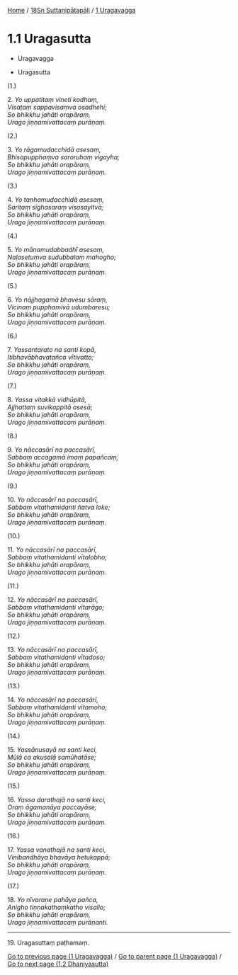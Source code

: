 
[Home](/) / [18Sn Suttanipātapāḷi](../../18Sn.md) / [1 Uragavagga](../1.md)

# 1.1 Uragasutta

* Uragavagga

* Uragasutta

(1.)

2\. _Yo uppatitaṃ vineti kodhaṃ,_  
_Visaṭaṃ sappavisaṃva osadhehi;_  
_So bhikkhu jahāti orapāraṃ,_  
_Urago jiṇṇamivattacaṃ purāṇaṃ._  


(2.)

3\. _Yo rāgamudacchidā asesaṃ,_  
_Bhisapupphaṃva saroruhaṃ vigayha;_  
_So bhikkhu jahāti orapāraṃ,_  
_Urago jiṇṇamivattacaṃ purāṇaṃ._  


(3.)

4\. _Yo taṇhamudacchidā asesaṃ,_  
_Saritaṃ sīghasaraṃ visosayitvā;_  
_So bhikkhu jahāti orapāraṃ,_  
_Urago jiṇṇamivattacaṃ purāṇaṃ._  


(4.)

5\. _Yo mānamudabbadhī asesaṃ,_  
_Naḷasetuṃva sudubbalaṃ mahogho;_  
_So bhikkhu jahāti orapāraṃ,_  
_Urago jiṇṇamivattacaṃ purāṇaṃ._  


(5.)

6\. _Yo nājjhagamā bhavesu sāraṃ,_  
_Vicinaṃ pupphamivā udumbaresu;_  
_So bhikkhu jahāti orapāraṃ,_  
_Urago jiṇṇamivattacaṃ purāṇaṃ._  


(6.)

7\. _Yassantarato na santi kopā,_  
_Itibhavābhavatañca vītivatto;_  
_So bhikkhu jahāti orapāraṃ,_  
_Urago jiṇṇamivattacaṃ purāṇaṃ._  


(7.)

8\. _Yassa vitakkā vidhūpitā,_  
_Ajjhattaṃ suvikappitā asesā;_  
_So bhikkhu jahāti orapāraṃ,_  
_Urago jiṇṇamivattacaṃ purāṇaṃ._  


(8.)

9\. _Yo nāccasārī na paccasārī,_  
_Sabbaṃ accagamā imaṃ papañcaṃ;_  
_So bhikkhu jahāti orapāraṃ,_  
_Urago jiṇṇamivattacaṃ purāṇaṃ._  


(9.)

10\. _Yo nāccasārī na paccasārī,_  
_Sabbaṃ vitathamidanti ñatva loke;_  
_So bhikkhu jahāti orapāraṃ,_  
_Urago jiṇṇamivattacaṃ purāṇaṃ._  


(10.)

11\. _Yo nāccasārī na paccasārī,_  
_Sabbaṃ vitathamidanti vītalobho;_  
_So bhikkhu jahāti orapāraṃ,_  
_Urago jiṇṇamivattacaṃ purāṇaṃ._  


(11.)

12\. _Yo nāccasārī na paccasārī,_  
_Sabbaṃ vitathamidanti vītarāgo;_  
_So bhikkhu jahāti orapāraṃ,_  
_Urago jiṇṇamivattacaṃ purāṇaṃ._  


(12.)

13\. _Yo nāccasārī na paccasārī,_  
_Sabbaṃ vitathamidanti vītadoso;_  
_So bhikkhu jahāti orapāraṃ,_  
_Urago jiṇṇamivattacaṃ purāṇaṃ._  


(13.)

14\. _Yo nāccasārī na paccasārī,_  
_Sabbaṃ vitathamidanti vītamoho;_  
_So bhikkhu jahāti orapāraṃ,_  
_Urago jiṇṇamivattacaṃ purāṇaṃ._  


(14.)

15\. _Yassānusayā na santi keci,_  
_Mūlā ca akusalā samūhatāse;_  
_So bhikkhu jahāti orapāraṃ,_  
_Urago jiṇṇamivattacaṃ purāṇaṃ._  


(15.)

16\. _Yassa darathajā na santi keci,_  
_Oraṃ āgamanāya paccayāse;_  
_So bhikkhu jahāti orapāraṃ,_  
_Urago jiṇṇamivattacaṃ purāṇaṃ._  


(16.)

17\. _Yassa vanathajā na santi keci,_  
_Vinibandhāya bhavāya hetukappā;_  
_So bhikkhu jahāti orapāraṃ,_  
_Urago jiṇṇamivattacaṃ purāṇaṃ._  


(17.)

18\. _Yo nīvaraṇe pahāya pañca,_  
_Anigho tiṇṇakathaṃkatho visallo;_  
_So bhikkhu jahāti orapāraṃ,_  
_Urago jiṇṇamivattacaṃ purāṇanti._  


---

19\. Uragasuttaṃ paṭhamaṃ.



[Go to previous page (1 Uragavagga)](../1.md) / [Go to parent page (1 Uragavagga)](../1.md) / [Go to next page (1.2 Dhaniyasutta)](1.2.md)


